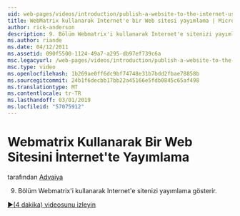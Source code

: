 ```yaml
---
uid: web-pages/videos/introduction/publish-a-website-to-the-internet-using-webmatrix
title: WebMatrix kullanarak Internet'e bir Web sitesi yayımlama | Microsoft Docs
author: rick-anderson
description: 9. Bölüm Webmatrix'i kullanarak Internet'e sitenizi yayımlama gösterir.
ms.author: riande
ms.date: 04/12/2011
ms.assetid: 090f5500-1124-49a7-a295-db97ef739c6a
msc.legacyurl: /web-pages/videos/introduction/publish-a-website-to-the-internet-using-webmatrix
msc.type: video
ms.openlocfilehash: 1b269ae0ff6dc9bf74748e31b7bdd2fbae78858b
ms.sourcegitcommit: 24b1f6decbb17bb22a45166e5fdb0845c65af498
ms.translationtype: MT
ms.contentlocale: tr-TR
ms.lasthandoff: 03/01/2019
ms.locfileid: "57075912"
---
```

<a name="publish-a-website-to-the-internet-using-webmatrix"></a>Webmatrix Kullanarak Bir Web Sitesini İnternet'te Yayımlama
====================
tarafından [Advaiya](https://twitter.com/Advaiyasolns)

9. Bölüm Webmatrix'i kullanarak Internet'e sitenizi yayımlama gösterir.

[&#9654;(4 dakika) videosunu izleyin](https://channel9.msdn.com/Blogs/ASP-NET-Site-Videos/publish-a-website-to-the-internet-using-webmatrix)

